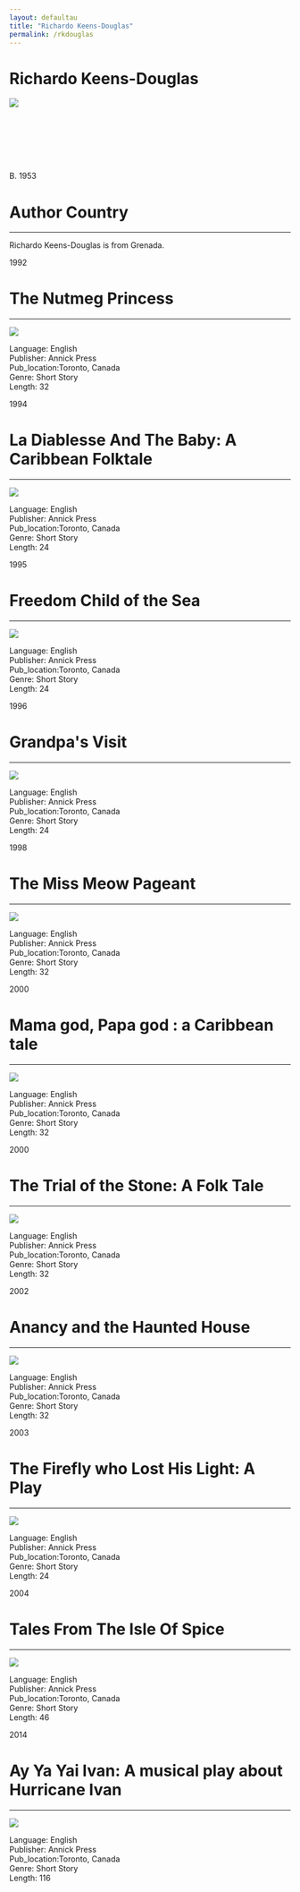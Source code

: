 ```yaml
---
layout: defaultau
title: "Richardo Keens-Douglas"
permalink: /rkdouglas
---
```

<!-- partial:index.partial.html -->
<div class="content">
    <h1>Richardo Keens-Douglas</h1>
    <div class="quote">
        <div><img src="https://www.findyello.com/wp/wp-content/uploads/2017/04/Richardo-Keens-Douglas-feature-136x182.jpg" class="logo"></div>
    </div>
    <div class="timeline">
        <div style="padding-bottom:100px;"></div>
        <div class="block">
            <div class="date right"><p class="right"> B. 1953  </p></div>
            <div class="dot"></div>
            <div class="left first">
                <h1>Author Country</h1><hr>
            <p> Richardo Keens-Douglas is from Grenada.</p>
            </div>
        </div>
        <div class="block">
            <div class="date left"><p class="left">1992</p></div>
            <div class="dot"></div>
            <div class="right">
                <h1>The Nutmeg Princess</h1><hr>
                <p><img src="https://coverart.oclc.org/ImageWebSvc/oclc/+-+55452807_140.jpg"></p>
                <p>
                Language: English <br/>
                Publisher: Annick Press <br/>
                Pub_location:Toronto, Canada <br/>
                Genre: Short Story <br/>
                Length: 32 <br/>                </p>
            </div>
        </div>
        <div class="block">
            <div class="date right"><p class="right">1994</p></div>
            <div class="dot"></div>
            <div class="left">
                <h1>La Diablesse And The Baby: A Caribbean Folktale</h1><hr>
                <p><img src="https://images-na.ssl-images-amazon.com/images/I/61vFvgw7xKL._SX380_BO1,204,203,200_.jpg"></p>
               <p>
                Language: English <br/>
                Publisher: Annick Press <br/>
                Pub_location:Toronto, Canada <br/>
                Genre: Short Story <br/>
                Length: 24 <br/>                </p>         
               </div>
       		   </div>
        <div class="block">
            <div class="date left"><p class="left hide">1995</p></div>
            <div class="dot"></div>
            <div class="right hide">
                <h1>Freedom Child of the Sea</h1><hr>
                <p><img src="https://images-na.ssl-images-amazon.com/images/I/21jxfpfW19L._BO1,204,203,200_.jpg"></p>
                <p>
                Language: English <br/>
                Publisher: Annick Press <br/>
                Pub_location:Toronto, Canada <br/>
                Genre: Short Story <br/>
                Length: 24 <br/>                </p>
            </div>
        </div>
        <div class="block">
            <div class="date right"><p class="right hide">1996</p></div>
            <div class="dot"></div>
            <div class="left hide">
                <h1>Grandpa's Visit</h1><hr>
                <p><img src="https://images-na.ssl-images-amazon.com/images/I/31EkVuQ8G9L._BO1,204,203,200_.jpg"></p>
               <p>
                Language: English <br/>
                Publisher: Annick Press <br/>
                Pub_location:Toronto, Canada <br/>
                Genre: Short Story <br/>
                Length: 24 <br/>                </p>
            </div>
        </div>
        <div class="block">
            <div class="date left"><p class="left">1998</p></div>
            <div class="dot"></div>
            <div class="right">
                <h1>The Miss Meow Pageant</h1><hr>
                <p><img src="https://images-na.ssl-images-amazon.com/images/I/51GWz7PryaL._SX218_BO1,204,203,200_QL40_FMwebp_.jpg"></p>
                <p>
                Language: English <br/>
                Publisher: Annick Press <br/>
                Pub_location:Toronto, Canada <br/>
                Genre: Short Story <br/>
                Length: 32 <br/>                </p>
            </div>
        </div>
        <div class="block">
            <div class="date right"><p class="right hide">2000</p></div>
            <div class="dot"></div>
            <div class="left hide">
                <h1>Mama god, Papa god : a Caribbean tale</h1><hr>
                <p><img src="https://images-na.ssl-images-amazon.com/images/I/51B2TBH6RCL._SX395_BO1,204,203,200_.jpg"></p>
                <p>
                Language: English <br/>
                Publisher: Annick Press <br/>
                Pub_location:Toronto, Canada <br/>
                Genre: Short Story <br/>
                Length: 32 <br/>                </p>
            </div>
        </div>
        <div class="block">
            <div class="date left"><p class="left hide">2000</p></div>
            <div class="dot"></div>
            <div class="right hide">
                <h1>The Trial of the Stone: A Folk Tale</h1><hr>
                <p><img src="https://images-na.ssl-images-amazon.com/images/I/5122P1H001L._SX218_BO1,204,203,200_QL40_FMwebp_.jpg"></p>
               <p>
                Language: English <br/>
                Publisher: Annick Press <br/>
                Pub_location:Toronto, Canada <br/>
                Genre: Short Story <br/>
                Length: 32 <br/>                </p>
            </div>
        </div>
       <div class="block">
            <div class="date right"><p class="right hide">2002</p></div>
            <div class="dot"></div>
            <div class="left hide">
                <h1>Anancy and the Haunted House</h1><hr>
                <p><img src="https://images-na.ssl-images-amazon.com/images/I/510NTGAXHRL._SX362_BO1,204,203,200_.jpg"></p>
                <p>
                Language: English <br/>
                Publisher: Annick Press <br/>
                Pub_location:Toronto, Canada <br/>
                Genre: Short Story <br/>
                Length: 32 <br/>                </p>
            </div>
        </div>
        <div class="block">
            <div class="date left"><p class="left hide">2003</p></div>
            <div class="dot"></div>
            <div class="right hide">
                <h1>The Firefly who Lost His Light: A Play</h1><hr>
                <p><img src="http://www.sunshine-book.com.tw/images/upfile/2005/20056161275368956.jpg"></p>
               <p>
                Language: English <br/>
                Publisher: Annick Press <br/>
                Pub_location:Toronto, Canada <br/>
                Genre: Short Story <br/>
                Length: 24 <br/>                </p>
            </div>
        </div>
        <div class="block">
            <div class="date right"><p class="right hide">2004</p></div>
            <div class="dot"></div>
            <div class="left hide">
                <h1>Tales From The Isle Of Spice</h1><hr>
                <p><img src="https://images-na.ssl-images-amazon.com/images/I/51X4JP6HX4L._SY291_BO1,204,203,200_QL40_FMwebp_.jpg"></p>
                <p>
                Language: English <br/>
                Publisher: Annick Press <br/>
                Pub_location:Toronto, Canada <br/>
                Genre: Short Story <br/>
                Length: 46 <br/>                </p>
            </div>
        </div>
        <div class="block">
            <div class="date left"><p class="left hide">2014</p></div>
            <div class="dot"></div>
            <div class="right hide">
                <h1>Ay Ya Yai Ivan: A musical play about Hurricane Ivan</h1><hr>
                <p><img src="https://images-na.ssl-images-amazon.com/images/I/51u8mrIpt+L._SY344_BO1,204,203,200_.jpg"></p>
                <p>
                Language: English <br/>
                Publisher: Annick Press <br/>
                Pub_location:Toronto, Canada <br/>
                Genre: Short Story <br/>
                Length: 116 <br/>                </p>
            </div>
        </div>
        </div>
<!-- partial -->
  <script src='https://cdnjs.cloudflare.com/ajax/libs/jquery/3.1.1/jquery.min.js'></script><script  src="assets/js/authorscript.js"></script>

